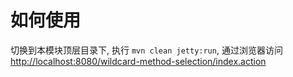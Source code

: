 # 如何使用
切换到本模块顶层目录下, 执行 `mvn clean jetty:run`,
通过浏览器访问 [http://localhost:8080/wildcard-method-selection/index.action](http://localhost:8080/wildcard-method-selection/index.action)
